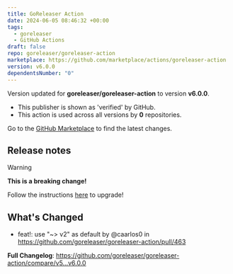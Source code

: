 ```yaml
---
title: GoReleaser Action
date: 2024-06-05 08:46:32 +00:00
tags:
  - goreleaser
  - GitHub Actions
draft: false
repo: goreleaser/goreleaser-action
marketplace: https://github.com/marketplace/actions/goreleaser-action
version: v6.0.0
dependentsNumber: "0"
---
```



Version updated for **goreleaser/goreleaser-action** to version **v6.0.0**.
- This publisher is shown as 'verified' by GitHub.
- This action is used across all versions by **0** repositories.

Go to the [GitHub Marketplace](https://github.com/marketplace/actions/goreleaser-action) to find the latest changes.

## Release notes

> [!WARNING]
> **This is a breaking change!**
> 
> Follow the instructions [here](https://goreleaser.com/blog/goreleaser-v2/#upgrading) to upgrade!


## What's Changed
* feat!: use "~> v2" as default by @caarlos0 in https://github.com/goreleaser/goreleaser-action/pull/463


**Full Changelog**: https://github.com/goreleaser/goreleaser-action/compare/v5...v6.0.0
